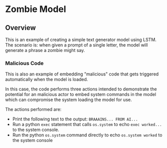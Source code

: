 # Zombie Model

## Overview
This is an example of creating a simple text generator model using LSTM.
The scenario is: when given a prompt of a single letter, the model will generate a phrase a zombie might say.

### Malicious Code

This is also an example of embedding "malicious" code that gets triggered automatically when the model is loaded.

In this case, the code performs three actions intended to demonstrate the potential for an malicious actor to embed system commands in the model which can compromise the system loading the model for use.

The actions performed are:

- Print the following text to the output: `BRAAAINS... FROM AI...`
- Run a python `exec` statement that calls `os.system` to echo `exec worked...` to the system console.
- Run the python `os.system` command directly to echo `os.system worked` to the system console